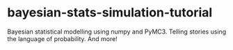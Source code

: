 # bayesian-stats-simulation-tutorial
Bayesian statistical modelling using numpy and PyMC3. Telling stories using the language of probability. And more!
